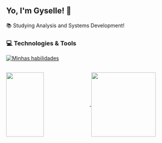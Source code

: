 ## Yo, I'm Gyselle! 👋

:books:	Studying Analysis and Systems Development!

### :computer: Technologies & Tools

[![Minhas habilidades](https://skills.thijs.gg/icons?i=html,css,js) ](https://skills.thijs.gg)
##

<a href="https://github.com/gyselle-marques/github-readme-stats">
  <img height=175em width=45% align="center" src="https://github-readme-stats.vercel.app/api?username=gyselle-marques&show_icons=true&theme=tokyonight" />
</a>
<a href="https://github.com/gyselle-marques/convoychat">
  <img height=175em align="center" src="https://github-readme-stats.vercel.app/api/top-langs?username=gyselle-marques&layout=compact&theme=tokyonight&langs_count=8&card_width=45%" />
</a>

<!--
**gyselle-marques/gyselle-marques** is a ✨ _special_ ✨ repository because its `README.md` (this file) appears on your GitHub profile.

Here are some ideas to get you started:

- 🔭 I’m currently working on ...
- 🌱 I’m currently learning ...
- 👯 I’m looking to collaborate on ...
- 🤔 I’m looking for help with ...
- 💬 Ask me about ...
- 📫 How to reach me: ...
- 😄 Pronouns: ...
- ⚡ Fun fact: ...
-->
